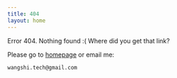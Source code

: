 ```yaml
---
title: 404
layout: home
---
```


Error 404. Nothing found :( Where did you get that link?

Please go to [homepage](/) or email me:

    wangshi.tech@gmail.com

